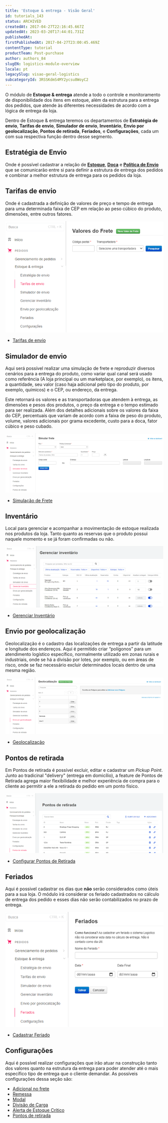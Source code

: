 ```yaml
---
title: 'Estoque & entrega - Visão Geral'
id: tutorials_143
status: ARCHIVED
createdAt: 2017-04-27T22:16:45.667Z
updatedAt: 2023-03-20T17:44:01.731Z
publishedAt: 
firstPublishedAt: 2017-04-27T23:00:45.469Z
contentType: tutorial
productTeam: Post-purchase
author: authors_84
slugEN: logistics-module-overview
locale: pt
legacySlug: visao-geral-logistics
subcategoryId: 3RSSKdmS4MY2ycsu8WoyC2
---
```


O módulo de **Estoque & entrega** atende a todo o controle e monitoramento de disponibilidade dos itens em estoque, além da estrutura para a entrega dos pedidos, que atende às diferentes necessidades de acordo com a lógica de entrega da loja.

Dentro de Estoque & entrega teremos os departamentos de **Estratégia de envio**, **Tarifas de envio**, **Simulador de envio**, **Inventário**, **Envio por geolocalização**, **Pontos de retirada**, **Feriados**, e **Configurações**, cada um com sua respectiva função dentro desse segmento.

## Estratégia de Envio

Onde é possível cadastrar a relação de **[Estoque](https://help.vtex.com/pt/tutorial/estoque--6oIxvsVDTtGpO7y6zwhGpb)**, **[Doca](https://help.vtex.com/pt/tutorial/doca--5DY8xHEjOLYDVL41Urd5qj)** e **[Política de Envio](http://help.vtex.com/pt/tutorial/gerenciar-transportadora)** que se comunicarão entre si para definir a estrutura de entrega dos pedidos e combinar a melhor estrutura de entrega para os pedidos da loja.

## Tarifas de envio

Onde é cadastrada a definição de valores de preço e tempo de entrega para uma determinada faixa de CEP em relação ao peso cúbico do produto, dimensões, entre outros fatores.

![tarifas-envioPT](https://raw.githubusercontent.com/vtexdocs/help-center-content/refs/heads/main/docs/pt/tutorials/Shipping/Inventory%20&%20shipping%20overview/visao-geral-logistics_1.png)
- [Tarifas de envio](https://help.vtex.com/pt/tutorial/tarifas-de-envio--1Balpg3rv0854udEPedvMM)

## Simulador de envio

Aqui será possível realizar uma simulação de frete e reproduzir diversos cenários para a entrega do produto, como variar qual canal será usado como referência (A loja principal ou um marketplace, por exemplo), os itens, a quantidade, seu valor (caso haja adicional pelo tipo do produto, por exemplo, químicos) e o CEP, ou endereço, da entrega.

Este retornará os valores e as transportadoras que atendem à entrega, as dimensões e pesos dos produtos, o preço da entrega e o tempo estimado para ser realizada. Além dos detalhes adicionais sobre os valores da faixa do CEP, percentuais que variam de acordo com a faixa de peso do produto, volume, valores adicionais por grama excedente, custo para a doca, fator cúbico e peso cubado.

![simulador envio](https://raw.githubusercontent.com/vtexdocs/help-center-content/refs/heads/main/docs/pt/tutorials/Shipping/Inventory%20&%20shipping%20overview/visao-geral-logistics_2.png)
- [Simulação de Frete](http://help.vtex.com/pt/tutorial/simulacao-de-frete)

## Inventário

Local para gerenciar e acompanhar a movimentação de estoque realizada nos produtos da loja. Tanto quanto as reservas que o produto possui naquele momento e se já foram confirmadas ou não.

![gerenciar inventario](https://raw.githubusercontent.com/vtexdocs/help-center-content/refs/heads/main/docs/pt/tutorials/Shipping/Inventory%20&%20shipping%20overview/visao-geral-logistics_3.png)
- [Gerenciar Inventário](https://help.vtex.com/pt/tutorial/gerenciar-itens-em-estoque--tutorials_139)

## Envio por geolocalização

Geolocalização é o cadastro das localizações de entrega a partir da latitude e longitude dos endereços. Aqui é permitido criar “polígonos” para um atendimento logístico específico, normalmente utilizado em zonas rurais e industriais, onde se há a divisão por lotes, por exemplo, ou em áreas de risco, onde se faz necessário excluir determinados locais dentro de uma mesma região. 

![geolocalizaçao](https://raw.githubusercontent.com/vtexdocs/help-center-content/refs/heads/main/docs/pt/tutorials/Shipping/Inventory%20&%20shipping%20overview/visao-geral-logistics_4.png)
- [Geolocalização](http://help.vtex.com/pt/tutorial/gerenciar-geolocalizacao)

## Pontos de retirada

Em Pontos de retirada é possível excluir, editar e cadastrar um *Pickup Point*. Junto ao tradicinal "delivery" (entrega em domicílio), a feature de Pontos de Retirada agrega maior flexibilidade e melhor experiência de compra para o cliente ao permitir a ele a retirada do pedido em um ponto físico. 

![pontos retirada](https://raw.githubusercontent.com/vtexdocs/help-center-content/refs/heads/main/docs/pt/tutorials/Shipping/Inventory%20&%20shipping%20overview/visao-geral-logistics_5.png)

- [Configurar Pontos de Retirada](http://help.vtex.com/pt/tutorial/configurar-pontos-de-retirada-pickup-points) 
## Feriados

Aqui é possivel cadastrar os dias que **não** serão considerados como úteis para a sua loja. O módulo irá considerar os feriado cadastrados no cálculo de entrega dos pedido e esses dias não serâo contabilizados no prazo de entrega. 

![feriado](https://raw.githubusercontent.com/vtexdocs/help-center-content/refs/heads/main/docs/pt/tutorials/Shipping/Inventory%20&%20shipping%20overview/visao-geral-logistics_6.png)
- [Cadastrar Feriado](http://help.vtex.com/pt/tutorial/cadastrar-feriados)

## Configurações

Aqui é possível realizar configurações que irão atuar na construção tanto dos valores quanto na estrutura da entrega para poder atender até o mais específico tipo de entrega que o cliente demandar. As possíveis configurações dessa seção são: 

- [Adicional no frete](https://help.vtex.com/pt/tutorial/adicionais-de-frete--2vqGwMn0LabkOHY6zSHYNV)
- [Remessa](https://help.vtex.com/pt/tutorial/como-funciona-a-remessa--tutorials_118)
- [Modal](/pt/tutorial/como-funciona-o-modal)
- [Divisão de Carga](/pt/tutorial/como-funciona-a-divisao-de-carga)
- [Alerta de Estoque Crítico](http://help.vtex.com/pt/tutorial/configurar-o-alerta-de-estoque-critico)
- [Pontos de retirada](http://help.vtex.com/pt/tutorial/configurar-pontos-de-retirada-pickup-points)

